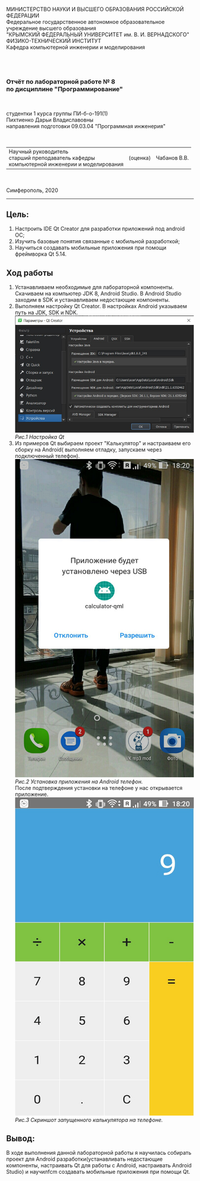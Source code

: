 МИНИСТЕРСТВО НАУКИ И ВЫСШЕГО ОБРАЗОВАНИЯ РОССИЙСКОЙ ФЕДЕРАЦИИ\
Федеральное государственное автономное образовательное учреждение высшего образования\
"КРЫМСКИЙ ФЕДЕРАЛЬНЫЙ УНИВЕРСИТЕТ им. В. И. ВЕРНАДСКОГО"\
ФИЗИКО-ТЕХНИЧЕСКИЙ ИНСТИТУТ\
Кафедра компьютерной инженерии и моделирования\
<br/><br/>
​
### Отчёт по лабораторной работе № 8<br/> по дисциплине "Программирование"
<br/>

студентки 1 курса группы ПИ-б-о-191(1)\
Пихтиенко Дарьи Владиславовны\
направления подготовки 09.03.04 "Программная инженерия"\
<br/>
​
<table>
<tr><td>Научный руководитель<br/> старший преподаватель кафедры<br/>компьютерной инженерии и моделирования</td>
<td>(оценка)</td>
<td>Чабанов В.В.</td>
</tr>
</table>
<br/><br/>
​
Симферополь, 2020

* * *

## Цель: 
1. Настроить IDE Qt Creator для разработки приложений под android ОС;
2. Изучить базовые понятия связанные с мобильной разработкой;
3. Научиться создавать мобильные приложения при помощи фреймворка Qt 5.14.


## Ход работы

1. Устанавливаем необходимые для лабораторной компоненты. Скачиваем на компьютер JDK 8, Android Studio. В Android Studio заходим в SDK и устанавливаем недостающие компоненты.
2. Выполняем настройку Qt Creator. В настройках Android указываем путь на JDK, SDK и NDK.\
![Рисунок 1](https://github.com/DaraPiht/Laba8/blob/master/PV6TJpSFfoo.jpg)\
*Рис.1 Настройка Qt*
5. Из примеров Qt выбираем проект "Калькулятор" и настраиваем его сборку на Аndroid( выполняем отладку, запускаем через подключенный телефон).\
![Рисунок 2](https://github.com/DaraPiht/Laba8/blob/master/BIVwbTDXMrU.jpg)\
*Рис.2 Установка приложения на Аndroid телефон.*\
После подтверждения установки на телефоне у нас открывается приложение.\
![Рисунок 3](https://github.com/DaraPiht/Laba8/blob/master/Hj1j4Y2c8Xk.jpg)\
*Рис.3 Скриншот запущенного калькулятора на телефоне.*

## Вывод: 
В ходе выполнения данной лабораторной работы я научилась собирать проект для Аndroid разработки(устанавливать недостающие компоненты, настраивать Qt для работы с Аndroid, настраивать Android Studio) и научилfсm создавать мобильные приложения при помощи Qt.
